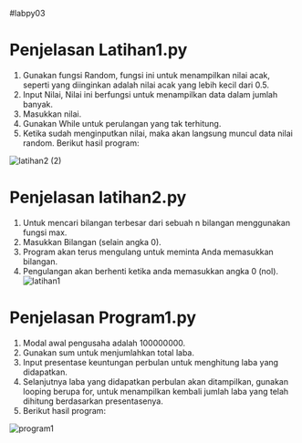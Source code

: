 #labpy03
# Penjelasan Latihan1.py
1. Gunakan fungsi Random, fungsi ini untuk menampilkan nilai acak, seperti yang diinginkan adalah nilai acak yang lebih kecil dari 0.5.
2. Input Nilai, Nilai ini berfungsi untuk menampilkan data dalam jumlah banyak. 
3. Masukkan nilai.
4. Gunakan While untuk perulangan yang tak terhitung.
5. Ketika sudah menginputkan nilai, maka akan langsung muncul data nilai random. Berikut hasil program:

![latihan2 (2)](https://user-images.githubusercontent.com/57002773/68300127-c1549e80-00cf-11ea-84b3-cd4d0b57e692.png)


# Penjelasan latihan2.py
1. Untuk mencari bilangan terbesar dari sebuah n bilangan menggunakan fungsi max.
2. Masukkan Bilangan (selain angka 0).
3. Program akan terus mengulang untuk meminta Anda memasukkan bilangan.
4. Pengulangan akan berhenti ketika anda memasukkan angka 0 (nol).
![latihan1](https://user-images.githubusercontent.com/57002773/68300094-b0a42880-00cf-11ea-8b8b-ccf4114dc596.png)



# Penjelasan Program1.py
1. Modal awal pengusaha adalah 100000000.
2. Gunakan sum untuk menjumlahkan total laba.
3. Input presentase keuntungan perbulan untuk menghitung laba yang didapatkan.
4. Selanjutnya laba yang didapatkan perbulan akan ditampilkan, gunakan  looping berupa for, untuk menampilkan kembali jumlah laba yang telah dihitung berdasarkan presentasenya.
5. Berikut hasil program:

![program1](https://user-images.githubusercontent.com/57002773/68300196-dfba9a00-00cf-11ea-9932-9facda7500da.png)

